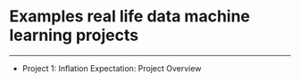 # Examples real life data machine learning projects

----

* Project 1: Inflation Expectation: Project Overview